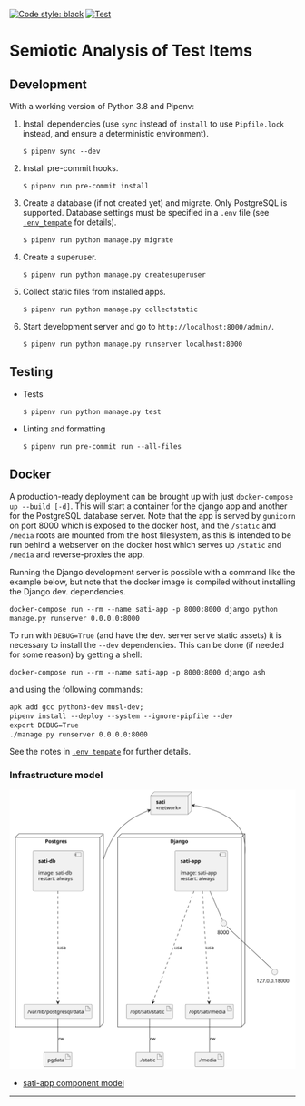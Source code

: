 [![Code style: black](https://img.shields.io/badge/code%20style-black-000000.svg)](https://github.com/psf/black)
[![Test](https://github.com/sul-cidr/sati/workflows/Test/badge.svg)](https://github.com/sul-cidr/sati/actions?query=workflow%3ATest)

# Semiotic Analysis of Test Items

## Development

With a working version of Python 3.8 and Pipenv:

1. Install dependencies (use `sync` instead of `install` to use `Pipfile.lock` instead, and ensure a deterministic environment).

   ```
   $ pipenv sync --dev
   ```

2. Install pre-commit hooks.

   ```
   $ pipenv run pre-commit install
   ```

3. Create a database (if not created yet) and migrate. Only PostgreSQL is supported. Database settings must be specified in a `.env` file (see [`.env_tempate`](.env_template) for details).

   ```
   $ pipenv run python manage.py migrate
   ```

4. Create a superuser.

   ```
   $ pipenv run python manage.py createsuperuser
   ```

5. Collect static files from installed apps.

   ```
   $ pipenv run python manage.py collectstatic
   ```

6. Start development server and go to `http://localhost:8000/admin/`.

   ```
   $ pipenv run python manage.py runserver localhost:8000
   ```

## Testing

- Tests

  ```
  $ pipenv run python manage.py test
  ```

- Linting and formatting
  ```
  $ pipenv run pre-commit run --all-files
  ```

## Docker

A production-ready deployment can be brought up with just `docker-compose up --build [-d]`. This will start a container for the django app and another for the PostgreSQL database server. Note that the app is served by `gunicorn` on port 8000 which is exposed to the docker host, and the `/static` and `/media` roots are mounted from the host filesystem, as this is intended to be run behind a webserver on the docker host which serves up `/static` and `/media` and reverse-proxies the app.

Running the Django development server is possible with a command like the example below, but note that the docker image is compiled without installing the Django dev. dependencies.

```
docker-compose run --rm --name sati-app -p 8000:8000 django python manage.py runserver 0.0.0.0:8000
```

To run with `DEBUG=True` (and have the dev. server serve static assets) it is necessary to install the `--dev` dependencies. This can be done (if needed for some reason) by getting a shell:

```
docker-compose run --rm --name sati-app -p 8000:8000 django ash
```

and using the following commands:

```
apk add gcc python3-dev musl-dev;
pipenv install --deploy --system --ignore-pipfile --dev
export DEBUG=True
./manage.py runserver 0.0.0.0:8000
```

See the notes in [`.env_tempate`](.env_template) for further details.

### Infrastructure model
![Infrastructure main model](.infragenie/infrastructure_main_model.svg)
- [sati-app component model](.infragenie/sati-app_component_model.svg)

---

